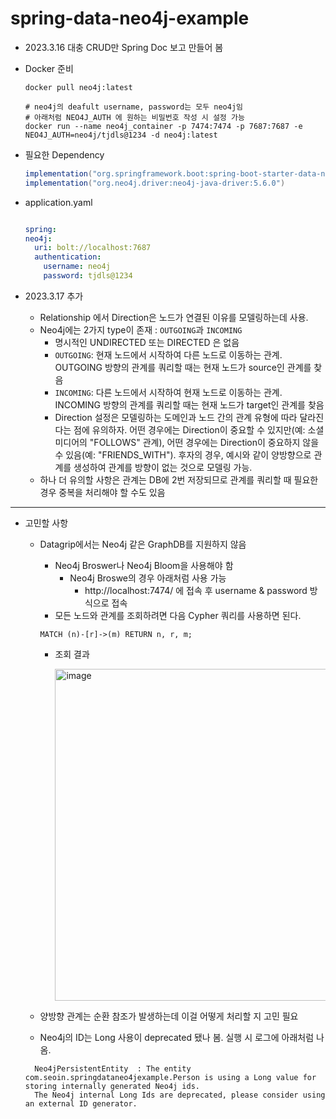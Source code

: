 # spring-data-neo4j-example


- 2023.3.16 대충 CRUD만 Spring Doc 보고 만들어 봄
- Docker 준비
  ```shell
  docker pull neo4j:latest

  # neo4j의 deafult username, password는 모두 neo4j임
  # 아래처럼 NEO4J_AUTH 에 원하는 비밀번호 작성 시 설정 가능
  docker run --name neo4j_container -p 7474:7474 -p 7687:7687 -e NEO4J_AUTH=neo4j/tjdls@1234 -d neo4j:latest
  ```
  
- 필요한 Dependency
  ```Groovy
  implementation("org.springframework.boot:spring-boot-starter-data-neo4j")
  implementation("org.neo4j.driver:neo4j-java-driver:5.6.0")
  ```
- application.yaml
  ```yaml
  
  spring:
  neo4j:
    uri: bolt://localhost:7687
    authentication:
      username: neo4j
      password: tjdls@1234
  
  ```

- 2023.3.17 추가
  - Relationship 에서 Direction은 노드가 연결된 이유를 모델링하는데 사용. 
  - Neo4j에는 2가지 type이 존재 : `OUTGOING`과 `INCOMING`
    - 명시적인 UNDIRECTED 또는 DIRECTED 은 없음
    - `OUTGOING`: 현재 노드에서 시작하여 다른 노드로 이동하는 관계. OUTGOING 방향의 관계를 쿼리할 때는 현재 노드가 source인 관계를 찾음
    - `INCOMING`: 다른 노드에서 시작하여 현재 노드로 이동하는 관계. INCOMING 방향의 관계를 쿼리할 때는 현재 노드가 target인 관계를 찾음
    - Direction 설정은 모델링하는 도메인과 노드 간의 관계 유형에 따라 달라진다는 점에 유의하자. 어떤 경우에는 Direction이 중요할 수 있지만(예: 소셜 미디어의 "FOLLOWS" 관계), 어떤 경우에는 Direction이 중요하지 않을 수 있음(예: "FRIENDS_WITH"). 후자의 경우, 예시와 같이 양방향으로 관계를 생성하여 관계를 방향이 없는 것으로 모델링 가능.
  - 하나 더 유의할 사항은 관계는 DB에 2번 저장되므로 관계를 쿼리할 때 필요한 경우 중복을 처리해야 할 수도 있음
  
-------- 

  - 고민할 사항
    - Datagrip에서는 Neo4j 같은 GraphDB를 지원하지 않음
      - Neo4j Broswer나 Neo4j Bloom을 사용해야 함
        - Neo4j Broswe의 경우 아래처럼 사용 가능
          - http://localhost:7474/ 에 접속 후 username & password 방식으로 접속
      - 모든 노드와 관계를 조회하려면 다음 Cypher 쿼리를 사용하면 된다.
      ```cypher
      MATCH (n)-[r]->(m) RETURN n, r, m;
      ```
      
      - 조회 결과
        
        <img width="531" alt="image" src="https://user-images.githubusercontent.com/84627144/226150494-0ed22c85-2e7c-4cfa-99fc-aa5cf0fc205a.png">
      
    - 양방향 관계는 순환 참조가 발생하는데 이걸 어떻게 처리할 지 고민 필요
    - Neo4j의 ID는 Long 사용이 deprecated 됐나 봄. 실행 시 로그에 아래처럼 나옴.
    ```plain text
      Neo4jPersistentEntity  : The entity com.seoin.springdataneo4jexample.Person is using a Long value for storing internally generated Neo4j ids. 
      The Neo4j internal Long Ids are deprecated, please consider using an external ID generator.
    ```
  
